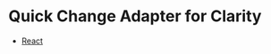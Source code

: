 # Quick Change Adapter for Clarity

- [React](https://clarity.design/storybook/core/iframe.html?id=documentation-react--page&viewMode=story)
